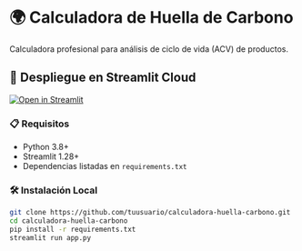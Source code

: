 # 🌍 Calculadora de Huella de Carbono

Calculadora profesional para análisis de ciclo de vida (ACV) de productos.

## 🚀 Despliegue en Streamlit Cloud

[![Open in Streamlit](https://static.streamlit.io/badges/streamlit_badge_black_white.svg)](https://share.streamlit.io/)

### 📋 Requisitos

- Python 3.8+
- Streamlit 1.28+
- Dependencias listadas en `requirements.txt`

### 🛠️ Instalación Local

```bash
git clone https://github.com/tuusuario/calculadora-huella-carbono.git
cd calculadora-huella-carbono
pip install -r requirements.txt
streamlit run app.py